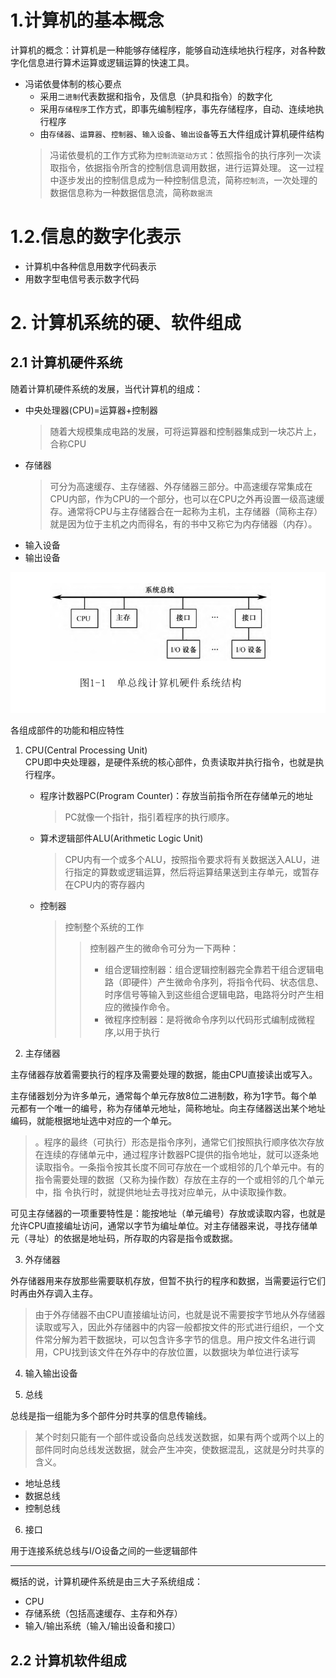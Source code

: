 # 1.计算机的基本概念
计算机的概念：计算机是一种能够存储程序，能够自动连续地执行程序，对各种数字化信息进行算术运算或逻辑运算的快速工具。

- 冯诺依曼体制的核心要点
    - 采用`二进制`代表数据和指令，及信息（护具和指令）的数字化
    - 采用`存储程序`工作方式，即事先编制程序，事先存储程序，自动、连续地执行程序
    - 由`存储器`、`运算器`、`控制器`、`输入设备`、`输出设备`等五大件组成计算机硬件结构 
    > 冯诺依曼机的工作方式称为`控制流驱动方式`：依照指令的执行序列一次读取指令，依据指令所含的控制信息调用数据，进行运算处理。
    这一过程中逐步发出的控制信息成为一种控制信息流，简称`控制流`，一次处理的数据信息称为一种数据信息流，简称`数据流`

# 1.2.信息的数字化表示

- 计算机中各种信息用数字代码表示
- 用数字型电信号表示数字代码

# 2. 计算机系统的硬、软件组成

## 2.1 计算机硬件系统
随着计算机硬件系统的发展，当代计算机的组成：
- 中央处理器(CPU)=运算器+控制器
    > 随着大规模集成电路的发展，可将运算器和控制器集成到一块芯片上，合称CPU
- 存储器
    > 可分为高速缓存、主存储器、外存储器三部分。中高速缓存常集成在CPU内部，作为CPU的一个部分，也可以在CPU之外再设置一级高速缓存。通常将CPU与主存储器合在一起称为主机，主存储器（简称主存）就是因为位于主机之内而得名，有的书中又称它为内存储器（内存）。
- 输入设备
- 输出设备

![](assets/computerStruct.png)

各组成部件的功能和相应特性
1. CPU(Central Processing Unit)    
CPU即中央处理器，是硬件系统的核心部件，负责读取并执行指令，也就是执行程序。
    - 程序计数器PC(Program Counter)：存放当前指令所在存储单元的地址
        > PC就像一个指针，指引着程序的执行顺序。
    - 算术逻辑部件ALU(Arithmetic Logic Unit)
        > CPU内有一个或多个ALU，按照指令要求将有关数据送入ALU，进行指定的算数或逻辑运算，然后将运算结果送到主存单元，或暂存在CPU内的寄存器内
    - 控制器
        > 控制整个系统的工作
        >> 控制器产生的微命令可分为一下两种：
        >> - 组合逻辑控制器：组合逻辑控制器完全靠若干组合逻辑电路（即硬件）产生微命令序列，将指令代码、状态信息、时序信号等输入到这些组合逻辑电路，电路将分时产生相应的微操作命令。        
        >> - 微程序控制器：是将微命令序列以代码形式编制成微程序,以用于执行

2. 主存储器  

主存储器存放着需要执行的程序及需要处理的数据，能由CPU直接读出或写入。

主存储器划分为许多单元，通常每个单元存放8位二进制数，称为1字节。每个单元都有一个唯一的编号，称为存储单元地址，简称地址。向主存储器送出某个地址编码，就能根据地址选中对应的一个单元。

> 。程序的最终（可执行）形态是指令序列，通常它们按照执行顺序依次存放在连续的存储单元中，通过程序计数器PC提供的指令地址，就可以逐条地读取指令。一条指令按其长度不同可存放在一个或相邻的几个单元中。有的指令需要处理的数据（又称为操作数）存放在主存的一个或相邻的几个单元中，指
令执行时，就提供地址去寻找对应单元，从中读取操作数。

可见主存储器的一项重要特性是：能按地址（单元编号）存放或读取内容，也就是允许CPU直接编址访问，通常以字节为编址单位。对主存储器来说，寻找存储单元（寻址）的依据是地址码，所存取的内容是指令或数据。

3. 外存储器

外存储器用来存放那些需要联机存放，但暂不执行的程序和数据，当需要运行它们时再由外存调入主存。

> 由于外存储器不由CPU直接编址访问，也就是说不需要按字节地从外存储器读取或写入，因此外存储器中的内容一般都按文件的形式进行组织，一个文件常分解为若干数据块，可以包含许多字节的信息。用户按文件名进行调用，CPU找到该文件在外存中的存放位置，以数据块为单位进行读写

4. 输入输出设备

5. 总线

总线是指一组能为多个部件分时共享的信息传输线。

> 某个时刻只能有一个部件或设备向总线发送数据，如果有两个或两个以上的部件同时向总线发送数据，就会产生冲突，使数据混乱，这就是分时共享的含义。

- 地址总线
- 数据总线
- 控制总线

6. 接口

用于连接系统总线与I/O设备之间的一些逻辑部件

---

概括的说，计算机硬件系统是由三大子系统组成：
- CPU
- 存储系统（包括高速缓存、主存和外存）
- 输入/输出系统（输入/输出设备和接口）



## 2.2 计算机软件组成


